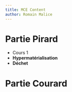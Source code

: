 ```yaml
---
title: MCE Content
author: Romain Malice
---
```


# Partie Pirard
- Cours 1
- **Hypermatérialisation**
- **Déchet** 

# Partie Courard
